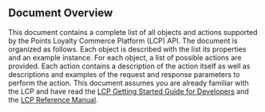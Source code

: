 ## Document Overview

This document contains a complete list of all objects and actions supported by the Points Loyalty Commerce Platform (LCP) API. The document is organized as follows. Each object is described with the list its properties and an example instance. For each object, a list of possible actions are provided. Each action contains a description of the action itself as well as descriptions and examples of the request and response parameters to perform the action. This document assumes you are already familiar with the LCP and have read the [LCP Getting Started Guide for Developers](index.html) and the [LCP Reference Manual](index.html?doc=reference-manual).




